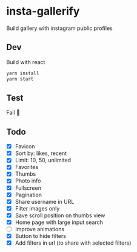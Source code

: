 # insta-gallerify

Build gallery with instagram public profiles

## Dev

Build with react

```bash
yarn install
yarn start
```

## Test

Fail :see_no_evil:

## Todo

- [x] Favicon
- [x] Sort by: likes, recent
- [x] Limit: 10, 50, unlimited
- [x] Favorites
- [x] Thumbs
- [x] Photo info
- [x] Fullscreen
- [x] Pagination
- [x] Share username in URL
- [x] Filter images only
- [x] Save scroll position on thumbs view
- [x] Home page with large input search
- [ ] Improve animations
- [x] Button to hide filters
- [x] Add filters in url (to share with selected filters)
